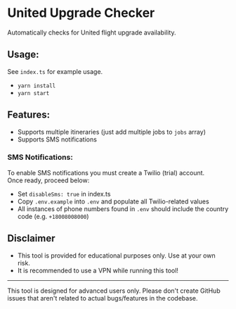 # United Upgrade Checker

Automatically checks for United flight upgrade availability.

## Usage:

See `index.ts` for example usage.

-   `yarn install`
-   `yarn start`

## Features:

-   Supports multiple itineraries (just add multiple jobs to `jobs` array)
-   Supports SMS notifications

### SMS Notifications:

To enable SMS notifications you must create a Twilio (trial) account.  
Once ready, proceed below:

-   Set `disableSms: true` in index.ts
-   Copy `.env.example` into `.env` and populate all Twilio-related values
-   All instances of phone numbers found in `.env` should include the country code (e.g. `+18008008000`)

## Disclaimer

-   This tool is provided for educational purposes only. Use at your own risk.
-   It is recommended to use a VPN while running this tool!

---

This tool is designed for advanced users only.
Please don't create GitHub issues that aren't related to actual bugs/features in the codebase.
